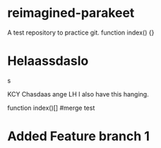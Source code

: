 # reimagined-parakeet
A test repository to practice git.
function index() {}
# Helaassdaslo
s

KCY Chasdaas ange
LH I also have this hanging.

function index()[]
#merge test

# Added Feature  branch 1
